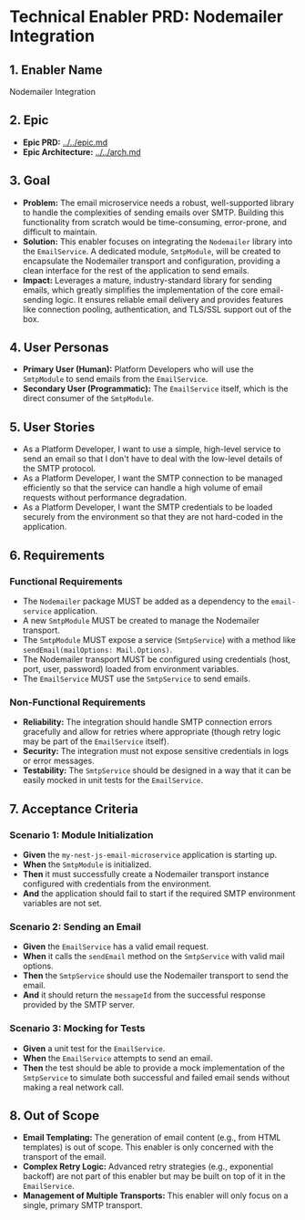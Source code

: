 # Technical Enabler PRD: Nodemailer Integration

## 1. Enabler Name

Nodemailer Integration

## 2. Epic

- **Epic PRD:** [../../epic.md](./../epic.md)
- **Epic Architecture:** [../../arch.md](./../arch.md)

## 3. Goal

- **Problem:** The email microservice needs a robust, well-supported library to handle the complexities of sending emails over SMTP. Building this functionality from scratch would be time-consuming, error-prone, and difficult to maintain.
- **Solution:** This enabler focuses on integrating the `Nodemailer` library into the `EmailService`. A dedicated module, `SmtpModule`, will be created to encapsulate the Nodemailer transport and configuration, providing a clean interface for the rest of the application to send emails.
- **Impact:** Leverages a mature, industry-standard library for sending emails, which greatly simplifies the implementation of the core email-sending logic. It ensures reliable email delivery and provides features like connection pooling, authentication, and TLS/SSL support out of the box.

## 4. User Personas

- **Primary User (Human):** Platform Developers who will use the `SmtpModule` to send emails from the `EmailService`.
- **Secondary User (Programmatic):** The `EmailService` itself, which is the direct consumer of the `SmtpModule`.

## 5. User Stories

- As a Platform Developer, I want to use a simple, high-level service to send an email so that I don't have to deal with the low-level details of the SMTP protocol.
- As a Platform Developer, I want the SMTP connection to be managed efficiently so that the service can handle a high volume of email requests without performance degradation.
- As a Platform Developer, I want the SMTP credentials to be loaded securely from the environment so that they are not hard-coded in the application.

## 6. Requirements

### Functional Requirements

- The `Nodemailer` package MUST be added as a dependency to the `email-service` application.
- A new `SmtpModule` MUST be created to manage the Nodemailer transport.
- The `SmtpModule` MUST expose a service (`SmtpService`) with a method like `sendEmail(mailOptions: Mail.Options)`.
- The Nodemailer transport MUST be configured using credentials (host, port, user, password) loaded from environment variables.
- The `EmailService` MUST use the `SmtpService` to send emails.

### Non-Functional Requirements

- **Reliability:** The integration should handle SMTP connection errors gracefully and allow for retries where appropriate (though retry logic may be part of the `EmailService` itself).
- **Security:** The integration must not expose sensitive credentials in logs or error messages.
- **Testability:** The `SmtpService` should be designed in a way that it can be easily mocked in unit tests for the `EmailService`.

## 7. Acceptance Criteria

### Scenario 1: Module Initialization

- **Given** the `my-nest-js-email-microservice` application is starting up.
- **When** the `SmtpModule` is initialized.
- **Then** it must successfully create a Nodemailer transport instance configured with credentials from the environment.
- **And** the application should fail to start if the required SMTP environment variables are not set.

### Scenario 2: Sending an Email

- **Given** the `EmailService` has a valid email request.
- **When** it calls the `sendEmail` method on the `SmtpService` with valid mail options.
- **Then** the `SmtpService` should use the Nodemailer transport to send the email.
- **And** it should return the `messageId` from the successful response provided by the SMTP server.

### Scenario 3: Mocking for Tests

- **Given** a unit test for the `EmailService`.
- **When** the `EmailService` attempts to send an email.
- **Then** the test should be able to provide a mock implementation of the `SmtpService` to simulate both successful and failed email sends without making a real network call.

## 8. Out of Scope

- **Email Templating:** The generation of email content (e.g., from HTML templates) is out of scope. This enabler is only concerned with the transport of the email.
- **Complex Retry Logic:** Advanced retry strategies (e.g., exponential backoff) are not part of this enabler but may be built on top of it in the `EmailService`.
- **Management of Multiple Transports:** This enabler will only focus on a single, primary SMTP transport.
